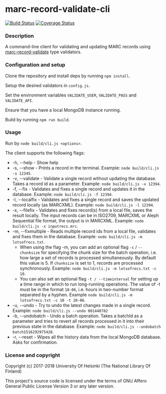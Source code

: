 # marc-record-validate-cli

[![Build Status](https://travis-ci.org/NatLibFi/marc-record-validate-cli.svg?branch=master)](https://travis-ci.org/NatLibFi/marc-record-validate-cli)
[![Coverage Status](https://coveralls.io/repos/github/NatLibFi/marc-record-validate-cli/badge.svg?branch=master)](https://coveralls.io/github/NatLibFi/marc-record-validate-cli?branch=master)

### Description

A command-line client for validating and updating MARC records using [marc-record-validate](https://github.com/NatLibFi/marc-record-validate) type validators.

### Configuration and setup

Clone the repository and install deps by running `npm install`.

Setup the desired validators in `config.js`.

Set the environment variables `VALIDATE_USER`, `VALIDATE_PASS` and `VALIDATE_API`.

Ensure that you have a local MongoDB instance running.

Build by running `npm run build`.

### Usage

Run by `node build/cli.js <options>`.

The client supports the following flags:

* -h, --help - Show help
* -s, --show - Prints a record in the terminal. Example: `node build/cli.js -s 12345`.
* -v, --validate - Validate a single record without updating the database. Takes a record id as a parameter. Example: `node build/cli.js -v 12394`.
* -f, --fix - Validates and fixes a single record and updates it in the database. Example: `node build/cli.js -f 12394`.
* -l, --localfix - Validates and fixes a single record and saves the updated record locally (as MARCXML). Example: `node build/cli.js -l 12394`.
* -x, --filefix - Validates and fixes record(s) from a local file, saves the result locally. The input records can be in ISO2709, MARCXML or Aleph Sequential file format, the output is in MARCXML. Example: `node build/cli.js -x inputrecs.mrc`.
* -m, --fixmultiple - Reads multiple record ids from a local file, validates and fixes them in the database. Example: `node build/cli.js -m lotsofrecs.txt`.
  * When using the flag -m, you can add an optional flag `-c` / `--chunksize` for specifying the chunk size for the batch operation, i.e. how large a set of records is processed simultaneously. By default this value is 5. If `chunksize` is set to 1, records are processed synchronously. Example: `node build/cli.js -m lotsofrecs.txt -c 10`.
  * You can also set an optional flag `-t / --timeinterval` for setting up a time range in which to run long-running operations. The value of -t must be in the format `18-06`, i.e. hours in two-number format separated by a hyphen. Example `node build/cli.js -m lotsofrecs.txt -c 10 -t 20-06`.
* -u, --undo - Try to undo the latest changes made in a single record. Example: `node build/cli.js --undo 001440782`
* -b, --undobatch - Undo a batch operation. Takes a batchId as a parameter and tries to revert all records processed in it into their previous state in the database. Example: `node build/cli.js --undobatch batch1516292975428`.
* -r, --reset - Wipes all the history data from the local MongoDB database. Asks for confirmation.

### License and copyright

Copyright (c) 2017-2018 University Of Helsinki (The National Library Of Finland)

This project's source code is licensed under the terms of GNU Affero General Public License Version 3 or any later version.
